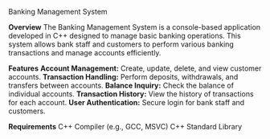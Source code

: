 Banking Management System

**Overview**
The Banking Management System is a console-based application developed in C++ designed to manage basic banking operations.
This system allows bank staff and customers to perform various banking transactions and manage accounts efficiently.

**Features**
**Account Management:** Create, update, delete, and view customer accounts.
**Transaction Handling:** Perform deposits, withdrawals, and transfers between accounts.
**Balance Inquiry:** Check the balance of individual accounts.
**Transaction History:** View the history of transactions for each account.
**User Authentication:** Secure login for bank staff and customers.

**Requirements**
C++ Compiler (e.g., GCC, MSVC)
C++ Standard Library
